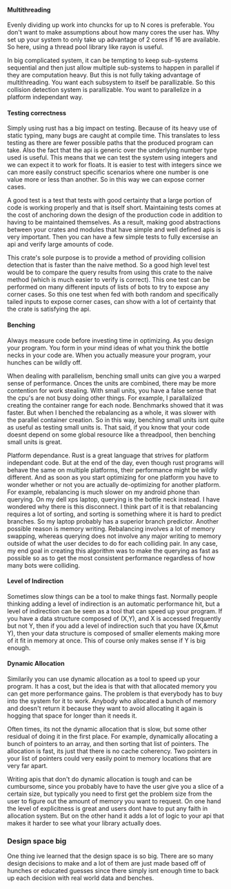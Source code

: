 
#### Multithreading

Evenly dividing up work into chuncks for up to N cores is preferable. You don't want to make assumptions about how many cores the user has. Why set up your system to only take up advantage of 2 cores if 16 are available. So here, using a thread pool library like rayon is useful. 

In big complicated system, it can be tempting to keep sub-systems sequential and then just allow multiple sub-systems to happen in parallel if they are computation heavy. But this is not fully taking advantage of multithreading. You want each subsystem to itself be parallizable. So this collision detection system is parallizable. You want to parallelize in a platform independant way.


#### Testing correctness

Simply using rust has a big impact on testing. Because of its heavy use of static typing, many bugs are caught at compile time. This translates to less testing as there are fewer possible paths that the produced program can take. Also the fact that the api is generic over the underlying number type used is useful. This means that we can test the system using integers and we can expect it to work for floats. It is easier to test with integers since we can more easily construct specific scenarios where one number is one value more or less than another. So in this way we can expose corner cases.

A good test is a test that tests with good certainty that a large portion of code is working properly and that is itself short.
Maintaining tests comes at the cost of anchoring down the design of the production code in addition to having to be maintained themselves. As a result, making good abstractions between your crates and modules that have simple and well defined apis is very important. Then you can have a few simple tests to fully excersise an api and verify large amounts of code.

This crate's sole purpose is to provide a method of providing collision detection that is faster than the naive method. So a good high level test would be to compare the query results from using this crate to the naive method (which is much easier to verify is correct). This one test can be performed on many different inputs of lists of bots to try to expose any corner cases. So this one test when fed with both random and specifically tailed inputs to expose corner cases, can show with a lot of certainty that the crate is satisfying the api. 

#### Benching

Always measure code before investing time in optimizing. As you design your program. You form in your mind ideas of what you think the bottle necks in your code are. When you actually measure your program, your hunches can be wildly off.

When dealing with parallelism, benching small units can give you a warped sense of performance. Onces the units are combined, there may be more contention for work stealing. With small units, you have a false sense that the cpu's are not busy doing other things. For example, I parallalized creating the container range for each node. Benchmarks showed that it was faster. But when I benched the rebalancing as a whole, it was slower with the parallel container creation. So in this way, benching small units isnt quite as useful as testing small units is. That said, if you know that your code doesnt depend on some global resource like a threadpool, then benching small units is great.

Platform dependance. Rust is a great language that strives for platform independant code. But at the end of the day, even though rust programs will behave the same on multiple platforms, their performance might be wildly different. And as soon as you start optimizing for one platform you have to wonder whether or not you are actually de-optimizing for another platform. For example, rebalancing is much slower on my android phone than querying. On my dell xps laptop, querying is the bottle neck instead. I have wondered why there is this disconnect. I think part of it is that rebalancing requires a lot of sorting, and sorting is something where it is hard to predict branches. So my laptop probably has a superior branch predictor. Another possible reason is memory writing. Rebalancing involves a lot of memory swapping, whereas querying does not involve any major writing to memory outside of what the user decides to do for each colliding pair. In any case, my end goal in creating this algorithm was to make the querying as fast as possible so as to get the most consistent performance regardless of how many bots were colliding.


#### Level of Indirection

Sometimes slow things can be a tool to make things fast. Normally people thinking adding a level of indirection is an automatic performance hit, but a level of indirection can be seen as a tool that can speed up your program. If you have a data structure composed of (X,Y), and X is accessed frequently but not Y, then
if you add a level of indirection such that you have (X,&mut Y), then your data structure is composed
of smaller elements making more of it fit in memory at once. This of course only makes sense if Y is big enough.

#### Dynamic Allocation

Similarily you can use dynamic allocation as a tool to speed up your program. It has a cost, but the idea is that with that allocated memory you can get more performance gains. The problem is that everybody has to buy into the system for it to work. Anybody who allocated a bunch of memory and doesn't return it because they want to avoid allocating it again is hogging that space for longer than it needs it.

Often times, its not the dynamic allocation that is slow, but some other residual of doing it in the first place. For example, dynamically allocating a bunch of pointers to an array, and then sorting that list of pointers. The allocation is fast, its just that there is no cache coherency. Two pointers in your list of pointers could very easily point to memory locations that are very far apart.

Writing apis that don't do dynamic allocation is tough and can be cumbursome, since you probably have to have the user give you a slice of a certain size, but typically you need to first get the problem size from the user to figure out the amount of memory you want to request.
On one hand the level of explicitness is great and users dont have to put any faith in allocation system. But on the other hand it adds a lot of logic to your api that makes it harder to see what your library actually does. 


### Design space big

One thing ive learned that the design space is so big. There are so many design decisions to make and a lot of
them are just made based off of hunches or educated guesses since there simply isnt enough time to back up each decision with real world data and benches. 